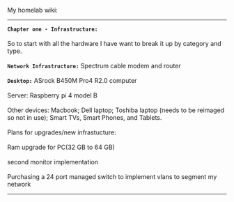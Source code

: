 My homelab wiki:
_________________________________________________________________________________
**`Chapter one - Infrastructure:`**
<br> <br>
So to start with all the hardware I have want to break it up by category and type.
<br> <br>
**`Network Infrastructure:`** Spectrum cable modem and router
<br> <br>
**`Desktop:`** ASrock B450M Pro4 R2.0 computer
<br> <br>
Server: Raspberry pi 4 model B
<br> <br>
Other devices: Macbook; Dell laptop; Toshiba laptop (needs to be reimaged so not in use); Smart TVs, Smart Phones, and Tablets.
<br> <br>
Plans for upgrades/new infrastucture:
<br> <br>
Ram upgrade for PC(32 GB to 64 GB)
<br> <br>
second monitor implementation
<br> <br>
Purchasing a 24 port managed switch to implement vlans to segment my network

_________________________________________________________________________________
